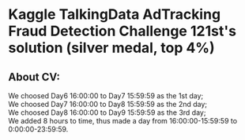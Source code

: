 Kaggle TalkingData AdTracking Fraud Detection Challenge 121st's solution (silver medal, top 4%)
===

About CV:
---
We choosed Day6 16:00:00 to Day7 15:59:59 as the 1st day;<br>
We choosed Day7 16:00:00 to Day8 15:59:59 as the 2nd day;<br>
We choosed Day8 16:00:00 to Day9 15:59:59 as the 3rd day;<br>
We added 8 hours to time, thus made a day from 16:00:00-15:59:59 to 0:00:00-23:59:59.<br>


